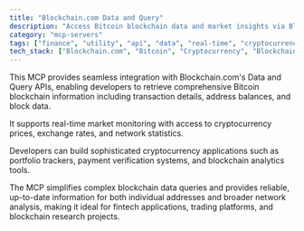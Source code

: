 ```yaml
---
title: "Blockchain.com Data and Query"
description: "Access Bitcoin blockchain data and market insights via Blockchain.com APIs for cryptocurrency analysis and monitoring."
category: "mcp-servers"
tags: ["finance", "utility", "api", "data", "real-time", "cryptocurrency", "blockchain", "market insights"]
tech_stack: ["Blockchain.com", "Bitcoin", "Cryptocurrency", "Blockchain", "API Integration", "Market Monitoring"]
---
```


This MCP provides seamless integration with Blockchain.com's Data and Query APIs, enabling developers to retrieve comprehensive Bitcoin blockchain information including transaction details, address balances, and block data. 

It supports real-time market monitoring with access to cryptocurrency prices, exchange rates, and network statistics.

Developers can build sophisticated cryptocurrency applications such as portfolio trackers, payment verification systems, and blockchain analytics tools. 

The MCP simplifies complex blockchain data queries and provides reliable, up-to-date information for both individual addresses and broader network analysis, making it ideal for fintech applications, trading platforms, and blockchain research projects.